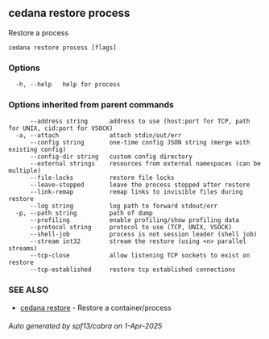 ## cedana restore process

Restore a process

```
cedana restore process [flags]
```

### Options

```
  -h, --help   help for process
```

### Options inherited from parent commands

```
      --address string      address to use (host:port for TCP, path for UNIX, cid:port for VSOCK)
  -a, --attach              attach stdin/out/err
      --config string       one-time config JSON string (merge with existing config)
      --config-dir string   custom config directory
      --external strings    resources from external namespaces (can be multiple)
      --file-locks          restore file locks
      --leave-stopped       leave the process stopped after restore
      --link-remap          remap links to invisible files during restore
      --log string          log path to forward stdout/err
  -p, --path string         path of dump
      --profiling           enable profiling/show profiling data
      --protocol string     protocol to use (TCP, UNIX, VSOCK)
      --shell-job           process is not session leader (shell job)
      --stream int32        stream the restore (using <n> parallel streams)
      --tcp-close           allow listening TCP sockets to exist on restore
      --tcp-established     restore tcp established connections
```

### SEE ALSO

* [cedana restore](cedana_restore.md)	 - Restore a container/process

###### Auto generated by spf13/cobra on 1-Apr-2025
